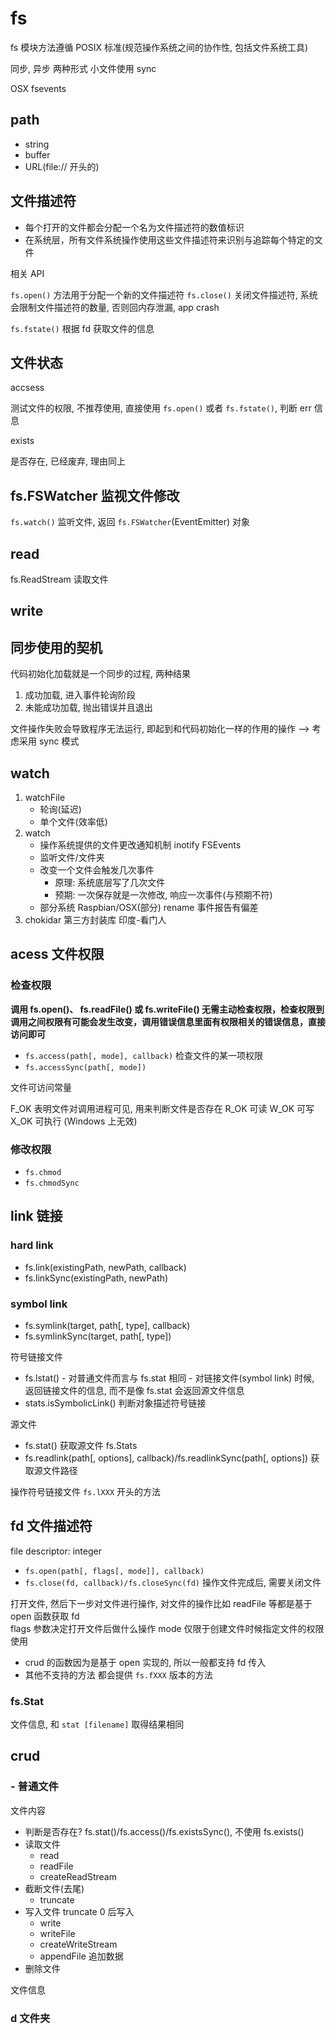 # fs

fs 模块方法遵循 POSIX 标准(规范操作系统之间的协作性, 包括文件系统工具)

同步, 异步 两种形式
小文件使用 sync

OSX fsevents

## path

- string
- buffer
- URL(file:// 开头的)

## 文件描述符

- 每个打开的文件都会分配一个名为文件描述符的数值标识
- 在系统层，所有文件系统操作使用这些文件描述符来识别与追踪每个特定的文件

相关 API

`fs.open()` 方法用于分配一个新的文件描述符
`fs.close()` 关闭文件描述符, 系统会限制文件描述符的数量, 否则回内存泄漏, app crash

`fs.fstate()` 根据 fd 获取文件的信息

## 文件状态

accsess

测试文件的权限, 不推荐使用, 直接使用 `fs.open()` 或者 `fs.fstate()`, 判断 err 信息

exists

是否存在, 已经废弃, 理由同上

## fs.FSWatcher 监视文件修改

`fs.watch()` 监听文件, 返回 `fs.FSWatcher`(EventEmitter) 对象

## read

fs.ReadStream 读取文件

## write

## 同步使用的契机

代码初始化加载就是一个同步的过程, 两种结果

1. 成功加载, 进入事件轮询阶段
2. 未能成功加载, 抛出错误并且退出

文件操作失败会导致程序无法运行, 即起到和代码初始化一样的作用的操作 --> 考虑采用 sync 模式

## watch

1. watchFile
   - 轮询(延迟)
   - 单个文件(效率低)
2. watch
   - 操作系统提供的文件更改通知机制 inotify FSEvents
   - 监听文件/文件夹
   - 改变一个文件会触发几次事件
     - 原理: 系统底层写了几次文件
     - 预期: 一次保存就是一次修改, 响应一次事件(与预期不符)
   - 部分系统 Raspbian/OSX(部分) rename 事件报告有偏差
3. chokidar 第三方封装库 印度-看门人

## acess 文件权限

### 检查权限

**调用 fs.open()、 fs.readFile() 或 fs.writeFile() 无需主动检查权限，检查权限到调用之间权限有可能会发生改变，调用错误信息里面有权限相关的错误信息，直接访问即可**

- `fs.access(path[, mode], callback)` 检查文件的某一项权限
- `fs.accessSync(path[, mode])`

文件可访问常量

F_OK 表明文件对调用进程可见, 用来判断文件是否存在
R_OK 可读
W_OK 可写
X_OK 可执行 (Windows 上无效)

### 修改权限

- `fs.chmod`
- `fs.chmodSync`

## link 链接

### hard link

- fs.link(existingPath, newPath, callback)
- fs.linkSync(existingPath, newPath)

### symbol link

- fs.symlink(target, path[, type], callback)
- fs.symlinkSync(target, path[, type])

符号链接文件

- fs.lstat() - 对普通文件而言与 fs.stat 相同 - 对链接文件(symbol link) 时候, 返回链接文件的信息, 而不是像 fs.stat 会返回源文件信息
- stats.isSymbolicLink() 判断对象描述符号链接

源文件

- fs.stat() 获取源文件 fs.Stats
- fs.readlink(path[, options], callback)/fs.readlinkSync(path[, options]) 获取源文件路径

操作符号链接文件 `fs.lXXX` 开头的方法

## fd 文件描述符

file descriptor: integer

- `fs.open(path[, flags[, mode]], callback)`
- `fs.close(fd, callback)/fs.closeSync(fd)` 操作文件完成后, 需要关闭文件

打开文件, 然后下一步对文件进行操作, 对文件的操作比如 readFile 等都是基于 open 函数获取 fd  
flags 参数决定打开文件后做什么操作
mode 仅限于创建文件时候指定文件的权限使用

- crud 的函数因为是基于 open 实现的, 所以一般都支持 fd 传入
- 其他不支持的方法 都会提供 `fs.fXXX` 版本的方法

### fs.Stat

文件信息, 和 `stat [filename]` 取得结果相同

## crud

### - 普通文件

文件内容

- 判断是否存在? fs.stat()/fs.access()/fs.existsSync(), 不使用 fs.exists()
- 读取文件
  - read
  - readFile
  - createReadStream
- 截断文件(去尾)
  - truncate
- 写入文件 truncate 0 后写入
  - write
  - writeFile
  - createWriteStream
  - appendFile 追加数据
- 删除文件

文件信息

### d 文件夹
